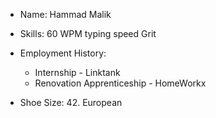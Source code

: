 * Name: Hammad Malik

* Skills: 60 WPM typing speed
Grit

* Employment History:
  * Internship - Linktank
  * Renovation Apprenticeship - HomeWorkx

* Shoe Size: 42. European